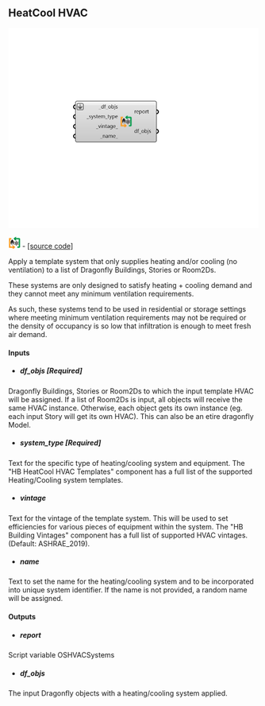 ## HeatCool HVAC

![](../../images/components/HeatCool_HVAC.png)

![](../../images/icons/HeatCool_HVAC.png) - [[source code]](https://github.com/ladybug-tools/dragonfly-grasshopper/blob/master/dragonfly_grasshopper/src//DF%20HeatCool%20HVAC.py)


Apply a template system that only supplies heating and/or cooling (no ventilation) to a list of Dragonfly Buildings, Stories or Room2Ds. 

These systems are only designed to satisfy heating + cooling demand and they cannot meet any minimum ventilation requirements. 

As such, these systems tend to be used in residential or storage settings where meeting minimum ventilation requirements may not be required or the density of occupancy is so low that infiltration is enough to meet fresh air demand. 



#### Inputs
* ##### df_objs [Required]
Dragonfly Buildings, Stories or Room2Ds to which the input template HVAC will be assigned. If a list of Room2Ds is input, all objects will receive the same HVAC instance. Otherwise, each object gets its own instance (eg. each input Story will get its own HVAC). This can also be an etire dragonfly Model. 
* ##### system_type [Required]
Text for the specific type of heating/cooling system and equipment. The "HB HeatCool HVAC Templates" component has a full list of the supported Heating/Cooling system templates. 
* ##### vintage 
Text for the vintage of the template system. This will be used to set efficiencies for various pieces of equipment within the system. The "HB Building Vintages" component has a full list of supported HVAC vintages. (Default: ASHRAE_2019). 
* ##### name 
Text to set the name for the heating/cooling system and to be incorporated into unique system identifier. If the name is not provided, a random name will be assigned. 

#### Outputs
* ##### report
Script variable OSHVACSystems 
* ##### df_objs
The input Dragonfly objects with a heating/cooling system applied. 